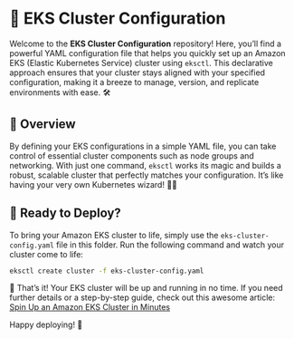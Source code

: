 # 🚀 EKS Cluster Configuration

Welcome to the **EKS Cluster Configuration** repository! Here, you’ll find a powerful YAML configuration file that helps you quickly set up an Amazon EKS (Elastic Kubernetes Service) cluster using `eksctl`. This declarative approach ensures that your cluster stays aligned with your specified configuration, making it a breeze to manage, version, and replicate environments with ease. 🛠️

## 🧐 Overview

By defining your EKS configurations in a simple YAML file, you can take control of essential cluster components such as node groups and networking. With just one command, `eksctl` works its magic and builds a robust, scalable cluster that perfectly matches your configuration. It’s like having your very own Kubernetes wizard! 🧙‍♂️

## 🚀 Ready to Deploy?

To bring your Amazon EKS cluster to life, simply use the `eks-cluster-config.yaml` file in this folder. Run the following command and watch your cluster come to life:

```bash
eksctl create cluster -f eks-cluster-config.yaml

```

🎉 That’s it! Your EKS cluster will be up and running in no time. If you need further details or a step-by-step guide, check out this awesome article:  
[Spin Up an Amazon EKS Cluster in Minutes](https://dev.to/aws-builders/spin-up-an-amazon-eks-cluster-in-minutes-2666-temp-slug-667873?preview=205922cdaf933b01455dba5ef201bc8b1be8e0ab2767205d094c9878ebf54720f80151d0251fb19d9e37d26216e61ac73799e52d91fbe23c37b97530)

Happy deploying! 🚀


